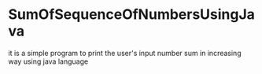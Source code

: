 # SumOfSequenceOfNumbersUsingJava
it is a simple program to print the user's input number sum in increasing way using java language
